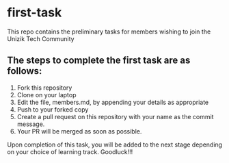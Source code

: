 # first-task
This repo contains the preliminary tasks for members wishing to join the Unizik Tech Community

## The steps to complete the first task are as follows:  

1. Fork this repository <br />
2. Clone on your laptop <br />
3. Edit the file, members.md, by appending your details as appropriate <br />
4. Push to your forked copy <br />
5. Create a pull request on this repository with your name as the commit message. <br />
6. Your PR will be merged as soon as possible. <br />

Upon completion of this task, you will be added to the next stage depending on your choice of learning track. Goodluck!!!
